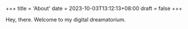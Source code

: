 +++
title = 'About'
date = 2023-10-03T13:12:13+08:00
draft = false
+++

Hey, there. Welcome to my digital dreamatorium.

